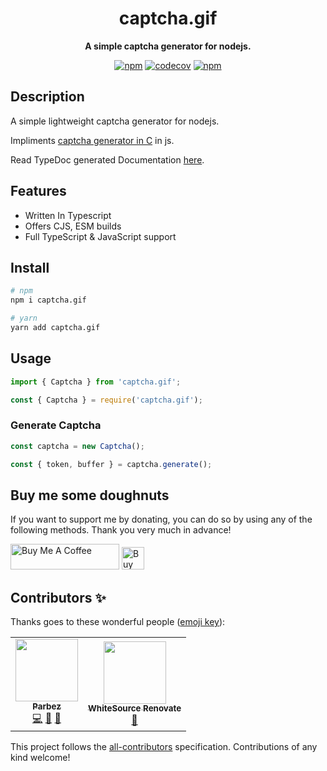 <div align="center">

# captcha.gif

**A simple captcha generator for nodejs.**

[![npm](https://img.shields.io/npm/dw/captcha.gif)](https://www.npmjs.com/package/captcha.gif)
[![codecov](https://codecov.io/gh/imranbarbhuiya/captcha.gif/branch/main/graph/badge.svg)](https://codecov.io/gh/imranbarbhuiya/captcha.gif)
[![npm](https://img.shields.io/npm/v/captcha.gif?color=crimson&logo=npm&style=flat-square)](https://www.npmjs.com/package/captcha.gif)

</div>

## Description

A simple lightweight captcha generator for nodejs.

Impliments [captcha generator in C](http://brokestream.com/captcha.html) in js.

Read TypeDoc generated Documentation [here](https://imranbarbhuiya.github.io/captcha.gif/).

## Features

-   Written In Typescript
-   Offers CJS, ESM builds
-   Full TypeScript & JavaScript support

## Install

```bash
# npm
npm i captcha.gif

# yarn
yarn add captcha.gif

```

## Usage

```ts
import { Captcha } from 'captcha.gif';
```

```js
const { Captcha } = require('captcha.gif');
```

### Generate Captcha

```ts
const captcha = new Captcha();

const { token, buffer } = captcha.generate();
```

## Buy me some doughnuts

If you want to support me by donating, you can do so by using any of the following methods. Thank you very much in advance!

<a href="https://www.buymeacoffee.com/parbez" target="_blank"><img src="https://cdn.buymeacoffee.com/buttons/default-orange.png" alt="Buy Me A Coffee" height="41" width="174"></a>
<a href='https://ko-fi.com/Y8Y1CBIJH' target='_blank'><img height='36' style='border:0px;height:36px;' src='https://cdn.ko-fi.com/cdn/kofi4.png?v=3' border='0' alt='Buy Me a Coffee at ko-fi.com' /></a>

## Contributors ✨

Thanks goes to these wonderful people ([emoji key](https://allcontributors.org/docs/en/emoji-key)):

<!-- ALL-CONTRIBUTORS-LIST:START - Do not remove or modify this section -->
<!-- prettier-ignore-start -->
<!-- markdownlint-disable -->
<table>
  <tr>
    <td align="center"><a href="https://github.com/imranbarbhuiya"><img src="https://avatars.githubusercontent.com/u/74945038?v=4?s=100" width="100px;" alt=""/><br /><sub><b>Parbez</b></sub></a><br /><a href="https://github.com/imranbarbhuiya/captcha.gif/commits?author=imranbarbhuiya" title="Code">💻</a> <a href="#maintenance-imranbarbhuiya" title="Maintenance">🚧</a> <a href="#ideas-imranbarbhuiya" title="Ideas, Planning, & Feedback">🤔</a></td>
    <td align="center"><a href="https://renovate.whitesourcesoftware.com"><img src="https://avatars.githubusercontent.com/u/25180681?v=4?s=100" width="100px;" alt=""/><br /><sub><b>WhiteSource Renovate</b></sub></a><br /><a href="#maintenance-renovate-bot" title="Maintenance">🚧</a></td>
  </tr>
</table>

<!-- markdownlint-restore -->
<!-- prettier-ignore-end -->

<!-- ALL-CONTRIBUTORS-LIST:END -->

This project follows the [all-contributors](https://github.com/all-contributors/all-contributors) specification. Contributions of any kind welcome!
